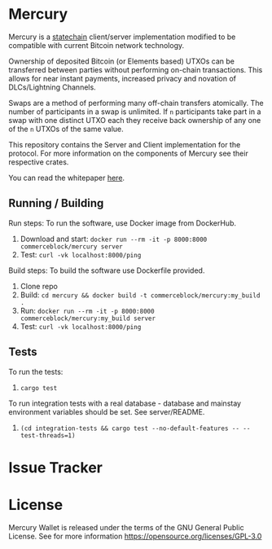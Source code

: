 Mercury
=====================================
Mercury is a [statechain](https://github.com/RubenSomsen/rubensomsen.github.io/blob/master/img/statechains.pdf) client/server implementation modified to be compatible with current Bitcoin network technology.

Ownership of deposited Bitcoin (or Elements based) UTXOs can be transferred between parties without performing on-chain transactions. This allows for near instant payments, increased privacy and novation of DLCs/Lightning Channels.

Swaps are a method of performing many off-chain transfers atomically. The number of participants in a swap is unlimited. If `n` participants take part in a swap with one distinct UTXO each they receive back ownership of any one of the `n` UTXOs of the same value. 

This repository contains the Server and Client implementation for the protocol. For more information on the components of Mercury see their respective crates.

You can read the whitepaper [here](doc/statechains.md).

Running / Building
-------

Run steps:
To run the software, use Docker image from DockerHub.

1. Download and start: ```docker run --rm -it -p 8000:8000 commerceblock/mercury server```
2. Test: ```curl -vk localhost:8000/ping```

Build steps:
To build the software use Dockerfile provided.

1. Clone repo
2. Build: ```cd mercury && docker build -t commerceblock/mercury:my_build .```
3. Run: ```docker run --rm -it -p 8000:8000 commerceblock/mercury:my_build server```
4. Test: ```curl -vk localhost:8000/ping```

Tests
-------

To run the tests:
1. ```cargo test```

To run integration tests with a real database - database and mainstay environment variables should be set. See server/README.
1. ```(cd integration-tests && cargo test --no-default-features -- --test-threads=1)```

# Issue Tracker

# License 

Mercury Wallet is released under the terms of the GNU General Public License. See for more information https://opensource.org/licenses/GPL-3.0
